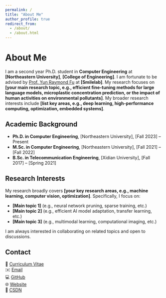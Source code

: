 ```yaml
---
permalink: /
title: "About Me"
author_profile: true
redirect_from: 
  - /about/
  - /about.html
---
```


# About Me

I am a second year Ph.D. student in **Computer Engineering** at **[Northeastern University]**, **[College of Engineering]**. I am fortunate to be advised by [Prof. Yun Raymond Fu](https://www1.ece.neu.edu/~yunfu/) at **[Smilelab]**. My research focuses on **[your main research topic, e.g., efficient fine-tuning methods for large language models, microplastic concentration prediction, or the impact of human activities on environmental pollutants]**. My broader research interests include **[list key areas, e.g., deep learning, high-performance computing, optimization, embedded systems]**.

## Academic Background

- **Ph.D. in Computer Engineering**, [Northeastern University], [Fall 2023] – Present  
- **M.Sc. in Computer Engineering**, [Northeastern University], [Fall 2021] – [Fall 2022]  
- **B.Sc. in Telecommunication Engineering**, [Xidian University], [Fall 2017] – [Spring 2021]  

## Research Interests

My research broadly covers **[your key research areas, e.g., machine learning, computer vision, optimization]**. Specifically, I focus on:
- **[Main topic 1]** (e.g., neural network pruning, sparse training, etc.)
- **[Main topic 2]** (e.g., efficient AI model adaptation, transfer learning, etc.)
- **[Main topic 3]** (e.g., multimodal learning, computational imaging, etc.)

I am always interested in collaborating on related topics and open to discussions.

## Contact

📄 [Curriculum Vitae](../assets/Curriculum_Vitae.pdf)  
✉️ [Email](mailto:XX@your_university.edu)  
💻 [GitHub](https://github.com/YourUsername)  
🌐 [Website](https://yourwebsite.com)  
📖 [CSDN](https://blog.csdn.net/YourProfile)  
